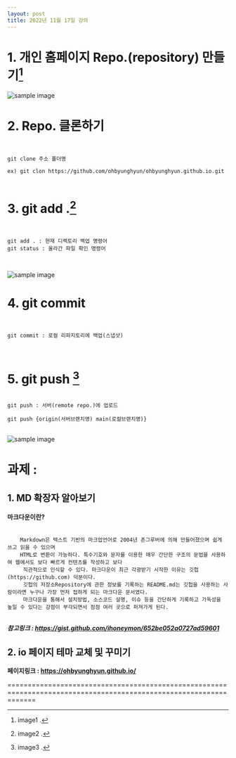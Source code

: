 ```yaml
---
layout: post
title: 2022년 11월 17일 강의
---
```


# 1. 개인 홈페이지 Repo.(repository) 만들기[^1]

![sample image]({{site.baseurl}}ohbyunghyun.github.io/assets/images/1.jpg)

# 2. Repo. 클론하기

<pre>
<code>

git clone 주소 폴더명

ex) git clon https://github.com/ohbyunghyun/ohbyunghyun.github.io.git
</code>
</pre>


# 3. git add .[^2]

<pre>
<code>

git add . : 현재 디렉토리 백업 명령어
git status : 올라간 파일 확인 명령어

</code>
</pre>

![sample image]({{site.baseurl}}ohbyunghyun.github.io/assets/images/2.jpg)

# 4. git commit 

<pre>
<code>

git commit : 로컬 리파지토리에 백업(스냅샷)

</code>
</pre>

# 5. git push [^3]
<pre>
<code>
git push : 서버(remote repo.)에 업로드 

git push {origin(서버브랜치명) main(로컬브랜치명)}
</code>
</pre>

![sample image]({{site.baseurl}}ohbyunghyun.github.io/assets/images/3.jpg)


# **과제 :**
## 1. MD 확장자 알아보기
####    마크다운이란?
<pre>
<code>
    Markdown은 텍스트 기반의 마크업언어로 2004년 존그루버에 의해 만들어졌으며 쉽게 쓰고 읽을 수 있으며    
    HTML로 변환이 가능하다. 특수기호와 문자를 이용한 매우 간단한 구조의 문법을 사용하여 웹에서도 보다 빠르게 컨텐츠를 작성하고 보다   
     직관적으로 인식할 수 있다. 마크다운이 최근 각광받기 시작한 이유는 깃헙(https://github.com) 덕분이다.    
     깃헙의 저장소Repository에 관한 정보를 기록하는 README.md는 깃헙을 사용하는 사람이라면 누구나 가장 먼저 접하게 되는 마크다운 문서였다.    
     마크다운을 통해서 설치방법, 소스코드 설명, 이슈 등을 간단하게 기록하고 가독성을 높일 수 있다는 강점이 부각되면서 점점 여러 곳으로 퍼져가게 된다.
</code>
</pre>

***참고링크 : <https://gist.github.com/ihoneymon/652be052a0727ad59601>***


## 2. io 페이지 테마 교체 및 꾸미기   

**페이지링크 : <https://ohbyunghyun.github.io/>**   
   
   
===================================================================================================================

[^1]: image1 . 
[^2]: image2 . 
[^3]: image3 . 
